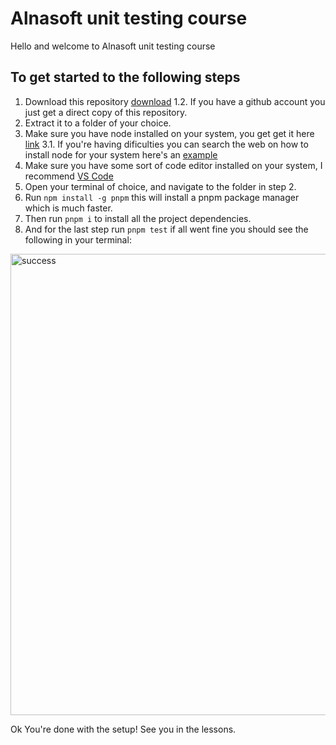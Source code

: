 # Alnasoft unit testing course

Hello and welcome to Alnasoft unit testing course

## To get started to the following steps

1. Download this repository [download](https://github.com/Neophen/asw_unit_testing_course/archive/refs/heads/main.zip)
   1.2. If you have a github account you just get a direct copy of this repository.
2. Extract it to a folder of your choice.
3. Make sure you have node installed on your system, you get get it here [link](https://nodejs.org/en/)
   3.1. If you're having dificulties you can search the web on how to install node for your system here's an [example](https://duckduckgo.com/?t=ffab&q=how+to+install+node+on+windows&ia=web)
4. Make sure you have some sort of code editor installed on your system, I recommend [VS Code](https://code.visualstudio.com/)
5. Open your terminal of choice, and navigate to the folder in step 2.
6. Run `npm install -g pnpm` this will install a pnpm package manager which is much faster.
7. Then run `pnpm i` to install all the project dependencies.
8. And for the last step run `pnpm test` if all went fine you should see the following in your terminal:
<img width="738" alt="success" src="https://user-images.githubusercontent.com/6092928/115994881-8b67ea80-a5e1-11eb-94ff-3c5129b5c632.png">



Ok You're done with the setup! See you in the lessons.
